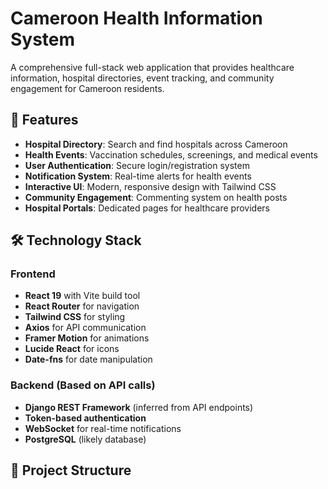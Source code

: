 # Cameroon Health Information System

A comprehensive full-stack web application that provides healthcare information, hospital directories, event tracking, and community engagement for Cameroon residents.

## 🚀 Features

- **Hospital Directory**: Search and find hospitals across Cameroon
- **Health Events**: Vaccination schedules, screenings, and medical events
- **User Authentication**: Secure login/registration system
- **Notification System**: Real-time alerts for health events
- **Interactive UI**: Modern, responsive design with Tailwind CSS
- **Community Engagement**: Commenting system on health posts
- **Hospital Portals**: Dedicated pages for healthcare providers

## 🛠️ Technology Stack

### Frontend
- **React 19** with Vite build tool
- **React Router** for navigation
- **Tailwind CSS** for styling
- **Axios** for API communication
- **Framer Motion** for animations
- **Lucide React** for icons
- **Date-fns** for date manipulation

### Backend (Based on API calls)
- **Django REST Framework** (inferred from API endpoints)
- **Token-based authentication**
- **WebSocket** for real-time notifications
- **PostgreSQL** (likely database)

## 📁 Project Structure
